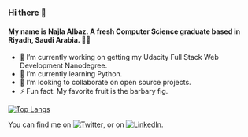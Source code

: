 ### Hi there 👋

#### My name is Najla Albaz. A fresh Computer Science graduate based in Riyadh, Saudi Arabia. 👩‍💻

- 🔭 I’m currently working on getting my Udacity Full Stack Web Development Nanodegree.
- 🌱 I’m currently learning Python.
- 👯 I’m looking to collaborate on open source projects.
- ⚡ Fun fact: My favorite fruit is the barbary fig.

[![Top Langs](https://github-readme-stats.vercel.app/api/top-langs/?username=NajlaAlbaz&exclude_repo=Tamkeen_v3,Clustering_workshop)](https://github.com/anuraghazra/github-readme-stats)

You can find me on [![Twitter][1.2]][1], or on [![LinkedIn][2.2]][2].

[1.2]: http://i.imgur.com/wWzX9uB.png (twitter icon without padding)
[2.2]: https://raw.githubusercontent.com/MartinHeinz/MartinHeinz/master/linkedin-3-16.png (LinkedIn icon without padding)

[1]: https://twitter.com/najlation
[2]: https://www.linkedin.com/in/najlaalbaz/
